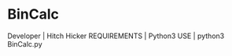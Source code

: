 # BinCalc
  Developer    |  Hitch Hicker
  REQUIREMENTS |  Python3
  USE          |  python3 BinCalc.py
  
